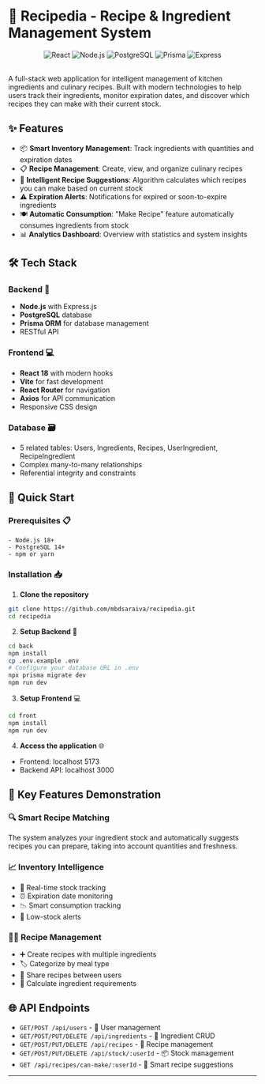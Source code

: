 # 🍳 Recipedia - Recipe & Ingredient Management System

<div align="center">
  <img src="https://img.shields.io/badge/React-61DAFB?style=for-the-badge&logo=react&logoColor=black" alt="React" />
  <img src="https://img.shields.io/badge/Node.js-339933?style=for-the-badge&logo=node.js&logoColor=white" alt="Node.js" />
  <img src="https://img.shields.io/badge/PostgreSQL-4169E1?style=for-the-badge&logo=postgresql&logoColor=white" alt="PostgreSQL" />
  <img src="https://img.shields.io/badge/Prisma-2D3748?style=for-the-badge&logo=prisma&logoColor=white" alt="Prisma" />
  <img src="https://img.shields.io/badge/Express.js-000000?style=for-the-badge&logo=express&logoColor=white" alt="Express" />
</div>

<br />

A full-stack web application for intelligent management of kitchen ingredients and culinary recipes. Built with modern technologies to help users track their ingredients, monitor expiration dates, and discover which recipes they can make with their current stock.

## ✨ Features

- 📦 **Smart Inventory Management**: Track ingredients with quantities and expiration dates
- 📋 **Recipe Management**: Create, view, and organize culinary recipes
- 🧠 **Intelligent Recipe Suggestions**: Algorithm calculates which recipes you can make based on current stock
- ⚠️ **Expiration Alerts**: Notifications for expired or soon-to-expire ingredients
- 🍽️ **Automatic Consumption**: "Make Recipe" feature automatically consumes ingredients from stock
- 📊 **Analytics Dashboard**: Overview with statistics and system insights

## 🛠️ Tech Stack

### Backend 🔧
- **Node.js** with Express.js
- **PostgreSQL** database
- **Prisma ORM** for database management
- RESTful API

### Frontend 💻
- **React 18** with modern hooks
- **Vite** for fast development
- **React Router** for navigation
- **Axios** for API communication
- Responsive CSS design

### Database 🗃️
- 5 related tables: Users, Ingredients, Recipes, UserIngredient, RecipeIngredient
- Complex many-to-many relationships
- Referential integrity and constraints

## 🚀 Quick Start

### Prerequisites 📋
```
- Node.js 18+
- PostgreSQL 14+
- npm or yarn
```

### Installation 📥

1. **Clone the repository**
```bash
git clone https://github.com/mbdsaraiva/recipedia.git
cd recipedia
```

2. **Setup Backend** 🔧
```bash
cd back
npm install
cp .env.example .env
# Configure your database URL in .env
npx prisma migrate dev
npm run dev
```

3. **Setup Frontend** 💻
```bash
cd front
npm install
npm run dev
```

4. **Access the application** 🌐
- Frontend: localhost 5173
- Backend API: localhost 3000

## 🎯 Key Features Demonstration

### 🔍 Smart Recipe Matching
The system analyzes your ingredient stock and automatically suggests recipes you can prepare, taking into account quantities and freshness.

### 📈 Inventory Intelligence
- 🔄 Real-time stock tracking
- ⏰ Expiration date monitoring
- 📉 Smart consumption tracking
- 🚨 Low-stock alerts

### 👨‍🍳 Recipe Management
- ➕ Create recipes with multiple ingredients
- 🏷️ Categorize by meal type
- 👥 Share recipes between users
- 🧮 Calculate ingredient requirements

## 🌐 API Endpoints

- `GET/POST /api/users` - 👤 User management
- `GET/POST/PUT/DELETE /api/ingredients` - 🥕 Ingredient CRUD
- `GET/POST/PUT/DELETE /api/recipes` - 📝 Recipe management
- `GET/POST/PUT/DELETE /api/stock/:userId` - 📦 Stock management
- `GET /api/recipes/can-make/:userId` - 🎯 Smart recipe suggestions

---





